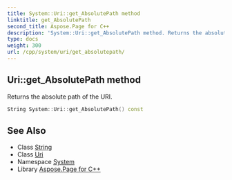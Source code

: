 ```yaml
---
title: System::Uri::get_AbsolutePath method
linktitle: get_AbsolutePath
second_title: Aspose.Page for C++
description: 'System::Uri::get_AbsolutePath method. Returns the absolute path of the URI in C++.'
type: docs
weight: 300
url: /cpp/system/uri/get_absolutepath/
---
```

## Uri::get_AbsolutePath method


Returns the absolute path of the URI.

```cpp
String System::Uri::get_AbsolutePath() const
```

## See Also

* Class [String](../../string/)
* Class [Uri](../)
* Namespace [System](../../)
* Library [Aspose.Page for C++](../../../)
